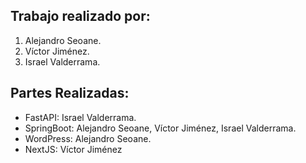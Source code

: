 ## Trabajo realizado por:
1. Alejandro Seoane.
2. Víctor Jiménez.
3. Israel Valderrama.
## Partes Realizadas:
- FastAPI: Israel Valderrama.
- SpringBoot: Alejandro Seoane, Víctor Jiménez, Israel Valderrama.
- WordPress: Alejandro Seoane.
- NextJS: Víctor Jiménez
